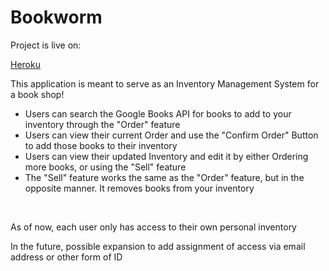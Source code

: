 # Bookworm

<p>Project is live on: </p>

<a href="http://bookworm-2020.herokuapp.com">Heroku</a>


<p>This application is meant to serve as an Inventory Management System for a book shop!</p>
<ul>
  <li>
    Users can search the Google Books API for books to add to your inventory through the "Order" feature
  </li>
  <li>
    Users can view their current Order and use the "Confirm Order" Button to add those books to their inventory
  </li>
  <li>
    Users can view their updated Inventory and edit it by either Ordering more books, or using the "Sell" feature
  </li>
  <li>
    The "Sell" feature works the same as the "Order" feature, but in the opposite manner.  It removes books from your inventory
  </li>
</ul>
<br>
<p>As of now, each user only has access to their own personal inventory</p>
<p>In the future, possible expansion to add assignment of access via email address or other form of ID</p>
